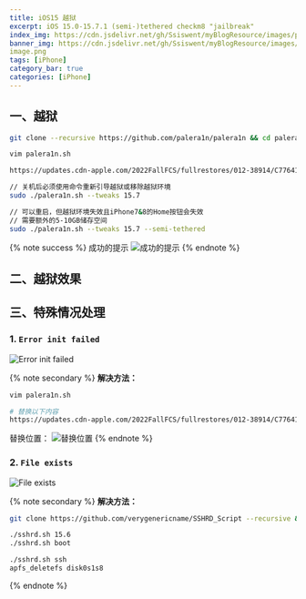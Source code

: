 ```yaml
---
title: iOS15 越狱
excerpt: iOS 15.0-15.7.1 (semi-)tethered checkm8 "jailbreak"
index_img: https://cdn.jsdelivr.net/gh/Ssiswent/myBlogResource/images/palera1n.png
banner_img: https://cdn.jsdelivr.net/gh/Ssiswent/myBlogResource/images/palera1n.png
image.png
tags: [iPhone]
category_bar: true
categories: [iPhone]
---
```


## 一、越狱

``` bash
git clone --recursive https://github.com/palera1n/palera1n && cd palera1n

vim palera1n.sh

https://updates.cdn-apple.com/2022FallFCS/fullrestores/012-38914/C7764173-5CC4-4D58-8F8B-F093F9A060F0/iPhone_4.7_P3_15.7_19H12_Restore.ipsw

// 关机后必须使用命令重新引导越狱或移除越狱环境
sudo ./palera1n.sh --tweaks 15.7

// 可以重启，但越狱环境失效且iPhone7&8的Home按钮会失效
// 需要额外的5-10GB储存空间
sudo ./palera1n.sh --tweaks 15.7 --semi-tethered
```

{% note success %}
成功的提示
![成功的提示](https://cdn.jsdelivr.net/gh/Ssiswent/myBlogResource/images/20221117113928.png)
{% endnote %}

## 二、越狱效果

## 三、特殊情况处理
### 1. `Error init failed`

![Error init failed](https://cdn.jsdelivr.net/gh/Ssiswent/myBlogResource/images/20221118142103.png)

{% note secondary %}
**解决方法：**

``` bash
vim palera1n.sh

# 替换以下内容
https://updates.cdn-apple.com/2022FallFCS/fullrestores/012-38914/C7764173-5CC4-4D58-8F8B-F093F9A060F0/iPhone_4.7_P3_15.7_19H12_Restore.ipsw
```

替换位置：
![替换位置](https://cdn.jsdelivr.net/gh/Ssiswent/myBlogResource/images/20221118142511.png)
{% endnote %}

### 2. `File exists`

![File exists](https://cdn.jsdelivr.net/gh/Ssiswent/myBlogResource/images/20221118142640.png)

{% note secondary %}
**解决方法：**

``` bash
git clone https://github.com/verygenericname/SSHRD_Script --recursive && SSHRD_Script

./sshrd.sh 15.6
./sshrd.sh boot

./sshrd.sh ssh
apfs_deletefs disk0s1s8
```
{% endnote %}
